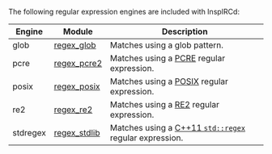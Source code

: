 <!-- This file contains a page fragment. Any changes will affect all pages that include it. -->

The following regular expression engines are included with InspIRCd:

Engine   | Module                                  | Description
-------- | --------------------------------------- | -----------
glob     | [regex_glob](/4/modules/regex_glob)     | Matches using a glob pattern.
pcre     | [regex_pcre2](/4/modules/regex_pcre2)   | Matches using a [PCRE](https://www.debuggex.com/cheatsheet/regex/pcre) regular expression.
posix    | [regex_posix](/4/modules/regex_posix)   | Matches using a [POSIX](http://man7.org/linux/man-pages/man7/regex.7.html) regular expression.
re2      | [regex_re2](/4/modules/regex_re2)       | Matches using a [RE2](https://github.com/google/re2/wiki/Syntax) regular expression.
stdregex | [regex_stdlib](/4/modules/regex_stdlib) | Matches using a [C++11 `std::regex`](http://cpprocks.com/files/c++11-regex-cheatsheet.pdf) regular expression.
